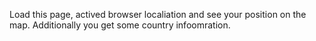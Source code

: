 Load this page, actived browser localiation and see your position on the map. Additionally you get some country infoomration.
